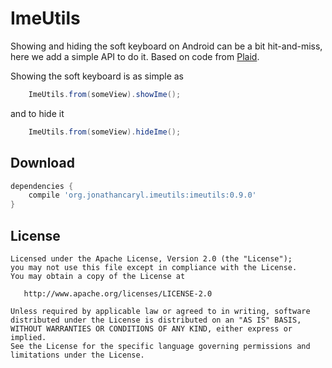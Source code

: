 ImeUtils
========

Showing and hiding the soft keyboard on Android can be a bit hit-and-miss, here we add a simple API to do it. Based on code from [Plaid](https://github.com/nickbutcher/plaid).

Showing the soft keyboard is as simple as

```java
    ImeUtils.from(someView).showIme();
```

and to hide it

```java
    ImeUtils.from(someView).hideIme();
```

Download
--------

```groovy
dependencies {
    compile 'org.jonathancaryl.imeutils:imeutils:0.9.0'
}
```


License
-------
    Licensed under the Apache License, Version 2.0 (the "License");
    you may not use this file except in compliance with the License.
    You may obtain a copy of the License at

       http://www.apache.org/licenses/LICENSE-2.0

    Unless required by applicable law or agreed to in writing, software
    distributed under the License is distributed on an "AS IS" BASIS,
    WITHOUT WARRANTIES OR CONDITIONS OF ANY KIND, either express or implied.
    See the License for the specific language governing permissions and
    limitations under the License.
   
